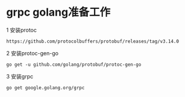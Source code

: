 # grpc golang准备工作
1 安装protoc
```
https://github.com/protocolbuffers/protobuf/releases/tag/v3.14.0
```
2 安装protoc-gen-go
```
go get -u github.com/golang/protobuf/protoc-gen-go
```

3 安装grpc
```
go get google.golang.org/grpc
```

